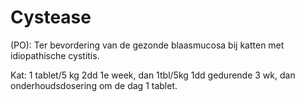 # Cystease

(PO): Ter bevordering van de gezonde blaasmucosa bij katten met idiopathische cystitis.

Kat: 1 tablet/5 kg 2dd 1e week, dan 1tbl/5kg 1dd gedurende 3 wk, dan onderhoudsdosering om de dag 1 tablet.
